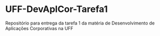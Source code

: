 # UFF-DevAplCor-Tarefa1
Repositório para entrega da tarefa 1 da matéria de Desenvolvimento de Aplicações Corporativas na UFF
